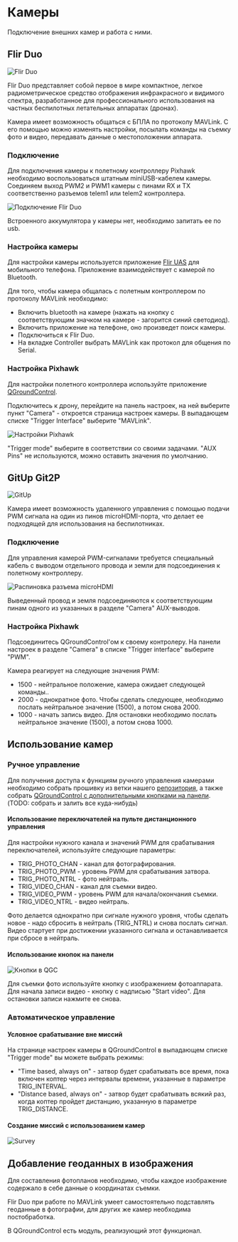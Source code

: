 # Камеры

Подключение внешних камер и работа с ними.

## Flir Duo

![Flir Duo](img/flirduo.png)

Flir Duo представляет собой первое в мире компактное, легкое радиометрическое средство отображения инфракрасного и видимого спектра, разработанное для профессионального использования на частных беспилотных летательных аппаратах (дронах).

Камера имеет возможность общаться с БПЛА по протоколу MAVLink. С его помощью можно изменять настройки, посылать команды на съемку фото и видео, передавать данные о местоположении аппарата.

### Подключение

Для подключения камеры к полетному контроллеру Pixhawk необходимо воспользоваться штатным miniUSB-кабелем камеры. Соединяем выход PWM2 и PWM1 камеры с пинами RX и TX соответственно разъемов telem1 или telem2 контроллера.

![Подключение Flir Duo](img/flirduo_connection.png)

Встроенного аккумулятора у камеры нет, необходимо запитать ее по usb.

### Настройка камеры

Для настройки камеры используется приложение [Flir UAS](https://play.google.com/store/apps/details?id=com.flir.vuepro&hl=ru) для мобильного телефона. Приложение взаимодействует с камерой по Bluetooth.

Для того, чтобы камера общалась с полетным контроллером по протоколу MAVLink необходимо:

- Включить bluetooth на камере (нажать на кнопку с соответствующим значком на камере - загорится синий светодиод).
- Включить приложение на телефоне, оно произведет поиск камеры.
- Подключиться к Flir Duo.
- На вкладке Controller выбрать MAVLink как протокол для общения по Serial.

### Настройка Pixhawk

Для настройки полетного контроллера используйте приложение [QGroundControl](http://qgroundcontrol.com/).​

Подключитесь к дрону, перейдите на панель настроек, на ней выберите пункт "Camera" - откроется страница настроек камеры. В выпадающем списке "Trigger Interface" выберите "MAVLink".

![Настройки Pixhawk](img/flirduo_pixhawk_settings.png)

"Trigger mode" выберите в соответствии со своими задачами. "AUX Pins" не используются, можно оставить значения по умолчанию.

## GitUp Git2P

![GitUp](img/gitup.png)

Камера имеет возможность удаленного управления с помощью подачи PWM сигнала на один из пинов microHDMI-порта, что делает ее подходящей для использования на беспилотниках.

### Подключение

Для управления камерой PWM-сигналами требуется специальный кабель с выводом отдельного провода и земли для подсоединения к полетному контроллеру.

![Распиновка разъема microHDMI](img/gitup_connection.png)

Выведенный провод и земля подсоединяются к соответствующим пинам одного из указанных в разделе "Camera" AUX-выводов.

### Настройка Pixhawk

Подсоединитесь QGroundControl'ом к своему контролеру. На панели настроек в разделе  "Camera" в списке "Trigger interface" выберите "PWM".

Камера реагирует на следующие значения PWM:

- 1500 - нейтральное положение, камера ожидает следующей команды..
- 2000 - однократное фото. Чтобы сделать следующее, необходимо послать нейтральное значение (1500), а потом снова 2000.
- 1000 - начать запись видео. Для остановки необходимо послать нейтральное значение (1500), а потом снова 1000.

## Использование камер

### Ручное управление

Для получения доступа к функциям ручного управления камерами необходимо собрать прошивку из ветки нашего [репозитория](https://github.com/CopterExpress/Firmware/tree/rc_and_qgc_buttons_camera_trigger), а также собрать [QGroundControl с дополнительными кнопками на панели](https://github.com/CopterExpress/qgroundcontrol/tree/charging_station_with_camera_buttons). (TODO: собрать и залить все куда-нибудь)

#### Использование переключателей на пульте дистанционного управления

Для настройки нужного канала и значений PWM для срабатывания переключателей, используйте следующие параметры:

- TRIG_PHOTO_CHAN - канал для фотографирования.
- TRIG_PHOTO_PWM - уровень PWM для срабатывания затвора.
- TRIG_PHOTO_NTRL - фото нейтраль.
- TRIG_VIDEO_CHAN - канал для съемки видео.
- TRIG_VIDEO_PWM - уровень PWM для начала/окончания съемки.
- TRIG_VIDEO_NTRL - видео нейтраль.

Фото делается однократно при сигнале нужного уровня, чтобы сделать новое - надо сбросить в нейтраль (TRIG_NTRL) и снова послать сигнал. Видео стартует при достижении указанного сигнала и останавливается при сбросе в нейтраль.

#### Использование кнопок на панели

![Кнопки в QGC](img/panel_buttons.png)

Для съемки фото используйте кнопку с изображением фотоаппарата. Для начала записи видео - кнопку с надписью "Start video". Для остановки записи нажмите ее снова.

### Автоматическое управление

#### Условное срабатывание вне миссий

На странице настроек камеры в QGroundControl в выпадающем списке "Trigger mode" вы можете выбрать режимы:

- "Time based, always on" - затвор будет срабатывать все время, пока включен коптер через интервалы времени, указанные в параметре TRIG_INTERVAL.
- "Distance based, always on" - затвор будет срабатывать всякий раз, когда коптер пройдет дистанцию, указанную в параметре TRIG_DISTANCE.

#### Создание миссий с использованием камер

![Survey](img/survey.png)

## Добавление геоданных в изображения

Для составления фотопланов необходимо, чтобы каждое изображение содержало в себе данные о координатах съемки.

Flir Duo при работе по MAVLink умеет самостоятельно подставлять геоданные в фотографии, для других же камер необходима постобработка.

В QGroundControl есть модуль, реализующий этот функционал.
